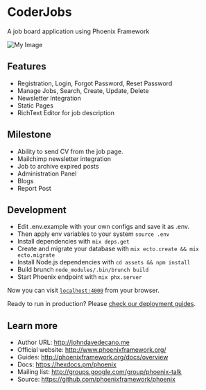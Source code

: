 # CoderJobs

A job board application using Phoenix Framework

![My Image](https://raw.githubusercontent.com/johndavedecano/CoderJobs/master/screenshot.png)

## Features

* Registration, Login, Forgot Password, Reset Password
* Manage Jobs, Search, Create, Update, Delete
* Newsletter Integration
* Static Pages
* RichText Editor for job description

## Milestone

* Ability to send CV from the job page.
* Mailchimp newsletter integration
* Job to archive expired posts
* Administration Panel
* Blogs
* Report Post

## Development

* Edit .env.example with your own configs and save it as .env.
* Then apply env variables to your system `source .env`
* Install dependencies with `mix deps.get`
* Create and migrate your database with `mix ecto.create && mix ecto.migrate`
* Install Node.js dependencies with `cd assets && npm install`
* Build brunch `node_modules/.bin/brunch build`
* Start Phoenix endpoint with `mix phx.server`

Now you can visit [`localhost:4000`](http://localhost:4000) from your browser.

Ready to run in production? Please
[check our deployment guides](http://www.phoenixframework.org/docs/deployment).

## Learn more

* Author URL: http://johndavedecano.me
* Official website: http://www.phoenixframework.org/
* Guides: http://phoenixframework.org/docs/overview
* Docs: https://hexdocs.pm/phoenix
* Mailing list: http://groups.google.com/group/phoenix-talk
* Source: https://github.com/phoenixframework/phoenix
